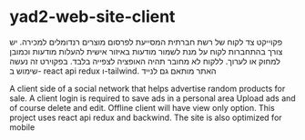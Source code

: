 # yad2-web-site-client

פקוייקט צד לקוח של רשת חברתית המסייעת לפרסום מוצרים רנדומלים למכירה.
יש צורך בהתחברות לקוח על מנת לשמור מודעות באיזור אישית
להעלות מודעות וכמובן למחוק או לערוך.
ללקוח לא מחובר תהיה האופציה לצפייה בלבד.
בפקוירט זה נעשה שימוש ב- react api redux ו-tailwind.
האתר מותאם גם לנייד

A client side of a social network that helps advertise random products for sale.
A client login is required to save ads in a personal area
Upload ads and of course delete and edit.
Offline client will have view only option.
This project uses react api redux and backwind.
The site is also optimized for mobile
